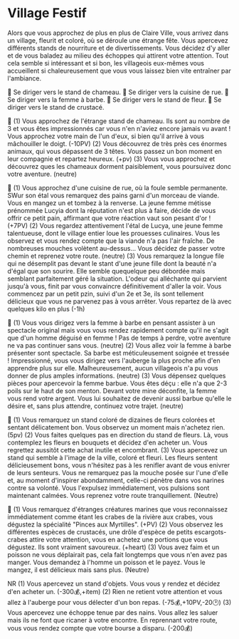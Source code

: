 # Village Festif
Alors que vous approchez de plus en plus de Claire Ville, vous arrivez dans un village, fleurit et coloré, où se déroule une étrange fête. Vous apercevez différents stands de nourriture et de divertissements. Vous décidez d'y aller et de vous baladez au milieu des échoppes qui attirent votre attention. Tout cela semble si intéressant et si bon, les villageois eux-mêmes vous accueillent si chaleureusement que vous vous laissez bien vite entraîner par l'ambiance.

🐫 Se diriger vers le stand de chameau.
🌭 Se diriger vers la cuisine de rue.
🧔 Se diriger vers la femme à barbe.
🌺 Se diriger vers le stand de fleur.
🦀 Se diriger vers le stand de crustacé.

🐫
(1) Vous approchez de l'étrange stand de chameau. Ils sont au nombre de 3 et vous êtes impressionnés car vous n'en n'aviez encore jamais vu avant ! Vous approchez votre main de l'un d'eux, si bien qu'il arrive à vous mâchouiller le doigt. (-10PV)
(2) Vous découvrez de très près ces énormes animaux, qui vous dépassent de 3 têtes. Vous passez un bon moment en leur compagnie et repartez heureux. (+pv)
(3) Vous vous approchez et découvrez ques les chameaux dorment paisiblement, vous poursuivez donc votre aventure. (neutre)

🌭
(1) Vous approchez d'une cuisine de rue, où la foule semble permanente. SWur son étal vous remarquez des pains garni d'un morceau de viande. Vous en mangez un et tombez à la renverse. La jeune femme métisse prénommée Lucyia dont la réputation n'est plus à faire, décide de vous offrir ce petit pain, affirmant que votre réaction vaut son pesant d'or ! (+7PV)
(2) Vous regardez attentivement l'étal de Lucya, une jeune femme talentueuse, dont le village entier loue les prouesses culinaires. Vous les observez  et vous rendez compte que la viande n'a pas l'air fraîche. De nombreuses mouches volètent au-dessus... Vous décidez de passer votre chemin et reprenez votre route. (neutre)
(3) Vous remarquez la longue file qui ne désemplit pas devant le stant d'une jeune fille dont la beauté n'a d'égal que son sourire. Elle semble quequelque peu débordée mais semblant parfaitement géré la situation. L'odeur qui alléchante qui parvient jusqu'à vous, finit par vous convaincre définitivement d'aller la voir. Vous commencez par un petit pzin, suivi d'un 2e et 3e, ils sont tellement délicieux que vous ne parvenez pas à vous arrêter. Vous repartez de là avec quelques kilo en plus 
(-1h)

🧔
(1) Vous vous dirigez vers la femme à barbe en pensant assister à un spectacle original mais vous vous rendez rapidement compte qu'il ne s'agit que d'un homme déguisé en femme ! Pas de temps à perdre, votre aventure ne va pas continuer sans vous. (neutre)
(2) Vous allez voir la femme à barbe présenter sont spectacle. Sa barbe est méticuleusement soignée et tressée ! Impressionné, vous vous dirigez vers l'auberge la plus proche afin d'en apprendre plus sur elle. Malheureusement, aucun villageois n'a pu vous donner de plus amples informations. (neutre)
(3) Vous dépensez quelques pièces pour apercevoir la femme barbue. Vous êtes déçu : elle n'a que 2-3 poils sur le haut de son menton. Devant votre mine déconfite, la femme vous rend votre argent. Vous lui souhaitez de devenir aussi barbue qu'elle le désire et, sans plus attendre, continuez votre trajet. (neutre)

🌺
(1) Vous remarquez un stand coloré de dizaines de fleurs colorées et sentant délicatement bon. Vous observez un moment mais n'achetez rien.
(5pv)
(2) Vous faites quelques pas en direction du stand de fleurs. Là, vous contemplez les fleurs en bouquets et décidez d'en acheter un. Vous regrettez aussitôt cette achat inutile et encombrant.
(3) Vous apercevez un stand qui semble à l'image de la ville, coloré et fleuri. Les fleurs sentent délicieusement bons, vous n'hésitez pas à les renifler avant de vous enivrer de leurs senteurs. Vous ne remarquez pas la mouche posée sur l'une d'elle et, au moment d'inspirer abondamment, celle-ci pénètre dans vos narines contre sa volonté. Vous l'expulsez immédiatement, vos pulsions sont maintenant calmées. Vous reprenez votre route tranquillement. 
(Neutre)

🦀
(1) Vous remarquez d'étranges créatures marines que vous reconnaissez immédiatement comme étant les crabes de la rivière aux crabes, vous dégustez la spécialité "Pinces aux Myrtilles". (+PV)
(2) Vous observez les différentes espèces de crustacés, une drôle d'espèce de petits escargots-crabes attire votre attention, vous en achetez une portions que vous dégustez. Ils sont vraiment savoureux.
(+heart)
(3) Vous avez faim et un poisson ne vous déplairait pas, cela fait longtemps que vous n'en avez pas manger. Vous demandez à l'homme un poisson et le payez. Vous le mangez, il est délicieux mais sans plus.
(Neutre)


NR
(1) Vous apercevez un stand d'objets. Vous vous y rendez et décidez d'en acheter un. (-300💰,+item)
(2) Rien ne retient votre attention et vous allez à l'auberge pour vous délecter d'un bon repas. (-75💰,+10PV,-20🕑)
(3) Vous apercevez une échoppe tenue par des nains. Vous allez les saluer mais ils ne font que ricaner à votre encontre. En reprennant votre route, vous vous rendez compte que votre bourse a disparu. (-200💰)
